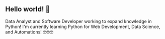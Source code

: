 ## Hello world! 👋

Data Analyst and Software Developer working to expand knowledge in Python!
I'm currently learning Python for Web Development, Data Science, and Automations! 🤓🤓🤓

<!--
**jnalzaro/jnalzaro** is a ✨ _special_ ✨ repository because its `README.md` (this file) appears on your GitHub profile.

Here are some ideas to get you started:

- 🔭 I’m currently working on ...
- 🌱 I’m currently learning ...
- 👯 I’m looking to collaborate on ...
- 🤔 I’m looking for help with ...
- 💬 Ask me about ...
- 📫 How to reach me: ...
- 😄 Pronouns: ...
- ⚡ Fun fact: ...
-->
